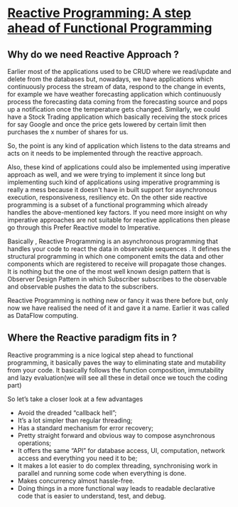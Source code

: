 # [Reactive Programming: A step ahead of Functional Programming](https://www.linkedin.com/pulse/reactive-programming-step-ahead-functional-murtaza-bagwala/)

## Why do we need Reactive Approach ?

Earlier most of the applications used to be CRUD where we read/update and delete from the databases but, nowadays, we have applications which continuously process the stream of data, respond to the change in events, for example we have weather forecasting application which continuously process the forecasting data coming from the forecasting source and pops up a notification once the temperature gets changed. Similarly, we could have a Stock Trading application which basically receiving the stock prices for say Google and once the price gets lowered by certain limit then purchases the x number of shares for us.

So, the point is any kind of application which listens to the data streams and acts on it needs to be implemented through the reactive approach.

Also, these kind of applications could also be implemented using imperative approach as well, and we were trying to implement it since long but implementing such kind of applications using imperative programming is really a mess because it doesn't have in built support for asynchronous execution, responsiveness, resiliency etc. On the other side reactive programming is a subset of a functional programming which already handles the above-mentioned key factors. If you need more insight on why imperative approaches are not suitable for reactive applications then please go through this Prefer Reactive model to Imperative.

Basically , Reactive Programming is an asynchronous programming that handles your code to react the data in observable sequences . It defines the structural programming in which one component emits the data and other components which are registered to receive will propagate those changes. It is nothing but the one of the most well known design pattern that is Observer Design Pattern in which Subscriber subscribes to the observable and observable pushes the data to the subscribers.

Reactive Programming is nothing new or fancy it was there before but, only now we have realised the need of it and gave it a name. Earlier it was called as DataFlow computing.

## Where the Reactive paradigm fits in ?
Reactive programming is a nice logical step ahead to functional programming, it basically paves the way to eliminating state and mutability from your code. It basically follows the function composition, immutability and lazy evaluation(we will see all these in detail once we touch the coding part)

So let’s take a closer look at a few advantages
- Avoid the dreaded “callback hell”;
- It’s a lot simpler than regular threading;
- Has a standard mechanism for error recovery;
- Pretty straight forward and obvious way to compose asynchronous operations;
- It offers the same “API” for database access, UI, computation, network access and everything you need it to be;
- It makes a lot easier to do complex threading, synchronising work in parallel and running some code when everything is done.
- Makes concurrency almost hassle-free.
- Doing things in a more functional way leads to readable declarative code that is easier to understand, test, and debug.